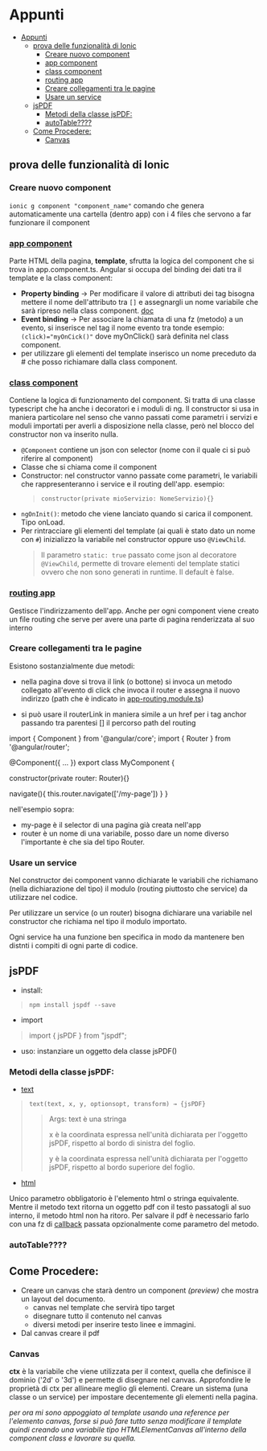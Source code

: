# Appunti

- [Appunti](#appunti)
  - [prova delle funzionalità di Ionic](#prova-delle-funzionalità-di-ionic)
    - [Creare nuovo component](#creare-nuovo-component)
    - [app component](#app-component)
    - [class component](#class-component)
    - [routing app](#routing-app)
    - [Creare collegamenti tra le pagine](#creare-collegamenti-tra-le-pagine)
    - [Usare un service](#usare-un-service)
  - [jsPDF](#jspdf)
    - [Metodi della classe jsPDF:](#metodi-della-classe-jspdf)
    - [autoTable????](#autotable)
  - [Come Procedere:](#come-procedere)
    - [Canvas](#canvas)


## prova delle funzionalità di Ionic

### Creare nuovo component

`ionic g component "component_name"`
comando che genera automaticamente una cartella (dentro app) con i 4 files che servono a far funzionare il component

### [app component](test-app/src/app/home/home.page.html)

Parte HTML della pagina, **template**, sfrutta la logica del component che si trova in app.component.ts.
Angular si occupa del binding dei dati tra il template e la class component:
- **Property binding** -> Per modificare il valore di attributi dei tag bisogna mettere il nome dell'attributo tra `[]` e assegnargli un nome variabile che sarà ripreso nella class component. [doc](https://angular.io/guide/property-binding)
- **Event binding** -> Per associare la chiamata di una fz (metodo) a un evento, si inserisce nel tag il nome evento tra tonde esempio: `(click)="myOnCick()"` dove myOnClick() sarà definita nel class component.
- per utilizzare gli elementi del template inserisco un nome preceduto da # che posso richiamare dalla class component.

### [class component](test-app/src/app/home/home.page.ts)

Contiene la logica di funzionamento del component.
Si tratta di una classe typescript che ha anche i decoratori e i moduli di ng.
Il constructor si usa in maniera particolare nel senso che vanno passati come parametri i servizi e moduli importati per averli a disposizione nella classe, però nel blocco del constructor non va inserito nulla.

- `@Component` contiene un json con selector (nome con il quale ci si può riferire al component)
- Classe che si chiama come il component
- Constructor: nel constructor vanno passate come parametri, le variabili che rappresenteranno i service e il routing dell'app. esempio:
  >`constructor(private mioServizio: NomeServizio){}`
- `ngOnInit()`: metodo che viene lanciato quando si carica il component. Tipo onLoad.
- Per rintracciare gli elementi del template (ai quali è stato dato un nome con `#`) inizializzo la variabile nel constructor oppure uso `@ViewChild`. 
  >Il parametro `static: true` passato come json al decoratore `@ViewChild`, permette di trovare elementi del template statici ovvero che non sono generati in runtime. Il default è false.



### [routing app](test-app/src/app/app-routing.module.ts)

Gestisce l'indirizzamento dell'app. Anche per ogni component viene creato un file routing che serve per avere una parte di pagina renderizzata al suo interno

### Creare collegamenti tra le pagine

Esistono sostanzialmente due metodi:
- nella pagina dove si trova il link (o bottone) si invoca un metodo collegato all'evento di click che invoca il router e assegna il nuovo indirizzo (path che è indicato in [app-routing.module.ts](./test-app/src/app/app-routing.module.ts))

- si può usare il routerLink in maniera simile a un href per i tag anchor passando tra parentesi [] il percorso path del routing

<xml>
import { Component } from '@angular/core';
import { Router } from '@angular/router';

@Component({
  ...
})
export class MyComponent {

  constructor(private router: Router){}

  navigate(){
    this.router.navigate(['/my-page'])
  }
}
</xml>

nell'esempio sopra:
- my-page è il selector di una pagina già creata nell'app
- router è un nome di una variabile, posso dare un nome diverso l'importante è che sia del tipo Router.

### Usare un service

Nel constructor dei component vanno dichiarate le variabili che richiamano (nella dichiarazione del tipo) il modulo (routing piuttosto che service) da utilizzare nel codice.

Per utilizzare un service (o un router) bisogna dichiarare una variabile nel constructor che richiama nel tipo il modulo importato.

Ogni service ha una funzione ben specifica in modo da mantenere ben distnti i compiti di ogni parte di codice.


## jsPDF 

- install:
>`npm install jspdf --save`

- import 
>import { jsPDF } from "jspdf";

- uso: instanziare un oggetto dela classe jsPDF()

### Metodi della classe jsPDF:
- [text](https://artskydj.github.io/jsPDF/docs/jsPDF.html#text) 
 >`text(text, x, y, optionsopt, transform) → {jsPDF}` 
 >>Args:
 >>text è una stringa
 >>
 >> x è la coordinata espressa nell'unità dichiarata per l'oggetto jsPDF, rispetto al bordo di sinistra del foglio.
 >>
 >> y è la coordinata espressa nell'unità dichiarata per l'oggetto jsPDF, rispetto al bordo superiore del foglio.

- [html](https://artskydj.github.io/jsPDF/docs/module-html.html#~html)

Unico parametro obbligatorio è l'elemento html o stringa equivalente.
Mentre il metodo text ritorna un oggetto pdf con il testo passatogli al suo interno, il metodo html non ha ritoro. 
Per salvare il pdf è necessario farlo con una fz di [callback](https://en.wikipedia.org/wiki/Callback_(computer_programming)#JavaScript) passata opzionalmente come parametro del metodo.


### autoTable????

## Come Procedere:

- Creare un canvas che starà dentro un component *(preview)* che mostra un layout del documento.
  - canvas nel template che servirà tipo target
  - disegnare tutto il contenuto nel canvas
  - diversi metodi per inserire testo linee e immagini.
- Dal canvas creare il pdf

### Canvas
**ctx** è la variabile che viene utilizzata per il context, quella che definisce il dominio ('2d' o '3d') e permette di disegnare nel canvas.
Approfondire le proprietà di ctx per allineare meglio gli elementi.
Creare un sistema (una classe o un service) per impostare decentemente gli elementi nella pagina.

*per ora mi sono appoggiato al template usando una reference per l'elemento canvas, forse si può fare tutto senza modificare il template quindi creando una variabile tipo HTMLElementCanvas all'interno della component class e lavorare su quella.*